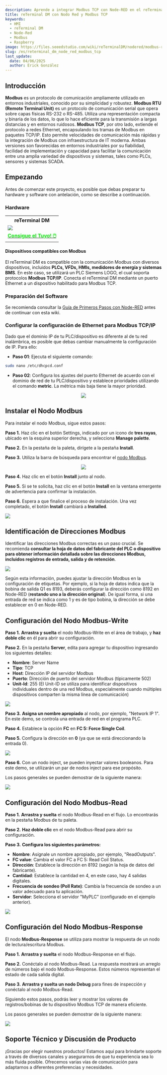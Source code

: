 ```yaml
---
description: Aprende a integrar Modbus TCP con Node-RED en el reTerminal DM. Esta guía cubre la configuración del hardware, la configuración de dispositivos Modbus y la creación de flujos Node-RED para una automatización y supervisión industriales eficientes.
title: reTerminal DM con Nodo Red y Modbus TCP
keywords:
  - HMI
  - reTerminal DM
  - Node-Red
  - Modbus
  - Raspberry
image: https://files.seeedstudio.com/wiki/reTerminalDM/nodered/modbus-reterminal.png
slug: /es/reterminal_dm_node_red_modbus_tcp
last_update:
  date: 04/06/2025
  author: Erick González
---
```

## Introducción

**Modbus** es un protocolo de comunicación ampliamente utilizado en entornos industriales, conocido por su simplicidad y robustez. **Modbus RTU (Remote Terminal Unit)** es un protocolo de comunicación serial que opera sobre capas físicas RS-232 o RS-485. Utiliza una representación compacta y binaria de los datos, lo que lo hace eficiente para la transmisión a largas distancias y en entornos ruidosos. **Modbus TCP**, por otro lado, extiende el protocolo a redes Ethernet, encapsulando los tramas de Modbus en paquetes TCP/IP. Esto permite velocidades de comunicación más rápidas y la integración de Modbus con infraestructura de IT moderna. Ambas versiones son favorecidas en entornos industriales por su fiabilidad, facilidad de implementación y capacidad para facilitar la comunicación entre una amplia variedad de dispositivos y sistemas, tales como PLCs, sensores y sistemas SCADA.

## Empezando

Antes de comenzar este proyecto, es posible que debas preparar tu hardware y software con antelación, como se describe a continuación.

### Hardware

<div class="table-center">
	<table class="table-nobg">
	    <tr class="table-trnobg">
	      <th class="table-trnobg">reTerminal DM</th>
		</tr>
	    <tr class="table-trnobg"></tr>
	    <tr class="table-trnobg">
	        <td class="table-trnobg">
	            <div style={{textAlign:'center'}}>
	                <img src="https://files.seeedstudio.com/wiki/reTerminalDM/ML/edgeimpulse/reterminaldm.png" style={{width:300, height:'auto'}}/>
	            </div>
	        </td>
	    </tr>
	    <tr class="table-trnobg"></tr>
	    <tr class="table-trnobg">
	        <td class="table-trnobg">
	            <div class="get_one_now_container" style={{textAlign: 'center'}}>
	                <a class="get_one_now_item" href="https://www.seeedstudio.com/reTerminal-DM-p-5616.html">
	                    <strong><span><font color={'FFFFFF'} size={"4"}> Consigue el Tuyo! 🖱️</font></span></strong>
	                </a>
	            </div>
	        </td>
	    </tr>
    </table>
</div>

#### Dispositivos compatibles con Modbus

El reTerminal DM es compatible con la comunicación Modbus con diversos dispositivos, incluidos **PLCs, VFDs, HMIs, medidores de energía y sistemas BMS**. En este caso, se utilizará un PLC Siemens LOGO, el cual soporta protocolos **Modbus TCP/IP**. Conecta el reTerminal DM mediante un puerto Ethernet a un dispositivo habilitado para Modbus TCP.

### Preparación del Software

Se recomienda consultar la [Guía de Primeros Pasos con Node-RED](https://wiki.seeedstudio.com/reTerminal-DM-Getting-Started-with-Node-Red/) antes de continuar con esta wiki.

### Configurar la configuración de Ethernet para Modbus TCP/IP

Dado que el dominio IP de tu PLC/dispositivo es diferente al de tu red inalámbrica, es posible que debas cambiar manualmente la configuración de IP. Para ello:

- **Paso 01**: Ejecuta el siguiente comando:

```sh
sudo nano /etc/dhcpcd.conf
```

- **Paso 02**: Configura los ajustes del puerto Ethernet de acuerdo con el dominio de red de tu PLC/dispositivo y establece prioridades utilizando el comando **metric**. La métrica más baja tiene la mayor prioridad.

<center><img width={600} src="https://files.seeedstudio.com/wiki/reTerminalDM/nodered/ipconfig.PNG" /></center>

## Instalar el Nodo Modbus

Para instalar el nodo Modbus, sigue estos pasos:

**Paso 1.** Haz clic en el botón Settings, indicado por un icono de **tres rayas**, ubicado en la esquina superior derecha, y selecciona **Manage palette**.

**Paso 2.** En la pestaña de la paleta, dirígete a la pestaña **Install**.

**Paso 3.** Utiliza la barra de búsqueda para encontrar el [nodo Modbus](https://flows.nodered.org/node/node-red-contrib-modbus).

<center><img width={600} src="https://files.seeedstudio.com/wiki/reTerminalDM/nodered/pallet.PNG" /></center>

**Paso 4.** Haz clic en el botón **Install** junto al nodo.

**Paso 5.** Si se te solicita, haz clic en el botón **Install** en la ventana emergente de advertencia para confirmar la instalación.

**Paso 6.** Espera a que finalice el proceso de instalación. Una vez completado, el botón **Install** cambiará a **Installed**.

<div style={{textAlign:'center'}}><img src="https://files.seeedstudio.com/wiki/reTerminalDM/nodered/nodered-edgebox1.gif" style={{width:800, height:'auto'}}/></div>

## Identificación de Direcciones Modbus

Identificar las direcciones Modbus correctas es un paso crucial. Se recomienda **consultar la hoja de datos del fabricante del PLC o dispositivo para obtener información detallada sobre las direcciones Modbus, incluidos registros de entrada, salida y de retención**.

<div style={{textAlign:'center'}}><img src="https://files.seeedstudio.com/wiki/reTerminalDM/nodered/modbus.PNG" style={{width:600, height:'auto'}}/></div>

Según esta información, puedes ajustar la dirección Modbus en la configuración de etiquetas. Por ejemplo, si la hoja de datos indica que la bobina de salida Q1 es 8193, deberás configurar la dirección como 8192 en Node-RED (**restando uno a la dirección original**). De igual forma, si una entrada de red se indica como 1 y es de tipo bobina, la dirección se debe establecer en 0 en Node-RED.

## Configuración del Nodo Modbus-Write

**Paso 1.** **Arrastra y suelta** el nodo Modbus-Write en el área de trabajo, y **haz doble clic** en él para abrir su configuración.
   
**Paso 2.** En la pestaña **Server**, edita para agregar tu dispositivo ingresando los siguientes detalles:

   - **Nombre**: Server Name  
   - **Tipo**: TCP  
   - **Host**: Dirección IP del servidor Modbus  
   - **Puerto**: Dirección de puerto del servidor Modbus (típicamente 502)  
   - **Unit-Id**: 255 (El Unit-ID se utiliza para identificar dispositivos individuales dentro de una red Modbus, especialmente cuando múltiples dispositivos comparten la misma línea de comunicación)

<div style={{textAlign:'center'}}><img src="https://files.seeedstudio.com/wiki/reTerminalDM/nodered/server.PNG" style={{width:600, height:'auto'}}/></div>

**Paso 3.** **Asigna un nombre apropiado** al nodo, por ejemplo, "Network IP 1". En este demo, se controla una entrada de red en el programa PLC.

**Paso 4.** Establece la opción **FC** en **FC 5: Force Single Coil**.

**Paso 5.** Configura la dirección en **0** (ya que se está direccionando la entrada 0).

<div style={{textAlign:'center'}}><img src="https://files.seeedstudio.com/wiki/reTerminalDM/nodered/networkip1.PNG" style={{width:600, height:'auto'}}/></div>

**Paso 6.** Con un nodo inject, se pueden inyectar valores booleanos. Para este demo, se utilizarán un par de nodos inject para ese propósito.

Los pasos generales se pueden demostrar de la siguiente manera:

<div style={{textAlign:'center'}}><img src="https://files.seeedstudio.com/wiki/reTerminalDM/nodered/modbus-write.gif" style={{width:800, height:'auto'}}/></div>

## Configuración del Nodo Modbus-Read

**Paso 1.** **Arrastra y suelta** el nodo Modbus-Read en el flujo. Lo encontrarás en la pestaña Modbus de tu paleta.

**Paso 2.** **Haz doble clic** en el nodo Modbus-Read para abrir su configuración.

**Paso 3.** **Configura los siguientes parámetros:**

   - **Nombre**: Asígnale un nombre apropiado, por ejemplo, "ReadOutputs".  
   - **FC value**: Cambia el valor FC a FC 5: Read Coil Status.  
   - **Dirección**: Establece la dirección en 8192 (según la hoja de datos del fabricante).  
   - **Cantidad**: Establece la cantidad en 4, en este caso, hay 4 salidas digitales.  
   - **Frecuencia de sondeo (Poll Rate)**: Cambia la frecuencia de sondeo a un valor adecuado para tu aplicación.  
   - **Servidor**: Selecciona el servidor "MyPLC" (configurado en el ejemplo anterior).

<div style={{textAlign:'center'}}><img src="https://files.seeedstudio.com/wiki/reTerminalDM/nodered/modbusread.PNG" style={{width:600, height:'auto'}}/></div> 

## Configuración del Nodo Modbus-Response

El nodo **Modbus-Response** se utiliza para mostrar la respuesta de un nodo de lectura/escritura Modbus.

**Paso 1.** **Arrastra y suelta** el nodo Modbus-Response en el flujo.

**Paso 2.** Conéctalo al nodo Modbus-Read. La respuesta mostrará un arreglo de números bajo el nodo Modbus-Response. Estos números representan el estado de cada salida digital.

**Paso 3.** **Arrastra y suelta un nodo Debug** para fines de inspección y conéctalo al nodo Modbus-Read.

Siguiendo estos pasos, podrás leer y mostrar los valores de registros/bobinas de tu dispositivo Modbus TCP de manera eficiente.

Los pasos generales se pueden demostrar de la siguiente manera:

<div style={{textAlign:'center'}}><img src="https://files.seeedstudio.com/wiki/reTerminalDM/nodered/modbus-read.gif" style={{width:800, height:'auto'}}/></div> 

## Soporte Técnico y Discusión de Producto

¡Gracias por elegir nuestros productos! Estamos aquí para brindarte soporte a través de diversos canales y asegurarnos de que tu experiencia sea lo más fluida posible. Ofrecemos varias vías de comunicación para adaptarnos a diferentes preferencias y necesidades.

<div class="button_tech_support_container">
  <a href="https://forum.seeedstudio.com/" class="button_forum"></a>
  <a href="https://www.seeedstudio.com/contacts" class="button_email"></a>
</div>

<div class="button_tech_support_container">
  <a href="https://discord.gg/eWkprNDMU7" class="button_discord"></a>
  <a href="https://github.com/Seeed-Studio/wiki-documents/discussions/69" class="button_discussion"></a>
</div>

